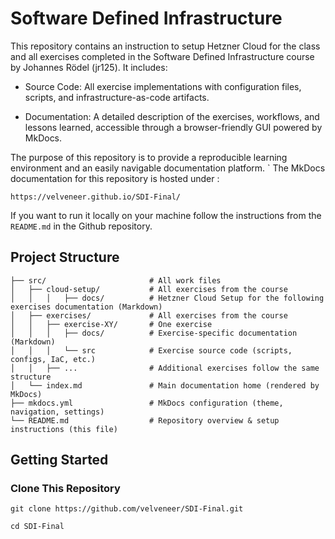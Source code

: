 # Software Defined Infrastructure

This repository contains an instruction to setup Hetzner Cloud for the class and all exercises completed in the Software Defined Infrastructure course by Johannes Rödel (jr125).
It includes:

- Source Code: All exercise implementations with configuration files, scripts, and infrastructure-as-code artifacts.

- Documentation: A detailed description of the exercises, workflows, and lessons learned, accessible through a browser-friendly GUI powered by MkDocs.

The purpose of this repository is to provide a reproducible learning environment and an easily navigable documentation platform.
`
The MkDocs documentation for this repository is hosted under :

`https://velveneer.github.io/SDI-Final/`

If you want to run it locally on your machine follow the instructions from the `README.md` in the Github repository.

## Project Structure 

```
├── src/                       # All work files
│   ├── cloud-setup/           # All exercises from the course
│   │   │   ├── docs/          # Hetzner Cloud Setup for the following exercises documentation (Markdown)
│   ├── exercises/             # All exercises from the course
│   │   ├── exercise-XY/       # One exercise
│   │   │   ├── docs/          # Exercise-specific documentation (Markdown)
│   │   │   └── src            # Exercise source code (scripts, configs, IaC, etc.)
│   │   ├── ...                # Additional exercises follow the same structure
│   └── index.md               # Main documentation home (rendered by MkDocs)                    
├── mkdocs.yml                 # MkDocs configuration (theme, navigation, settings)
└── README.md                  # Repository overview & setup instructions (this file)
```

## Getting Started

### Clone This Repository

`git clone https://github.com/velveneer/SDI-Final.git`

`cd SDI-Final`